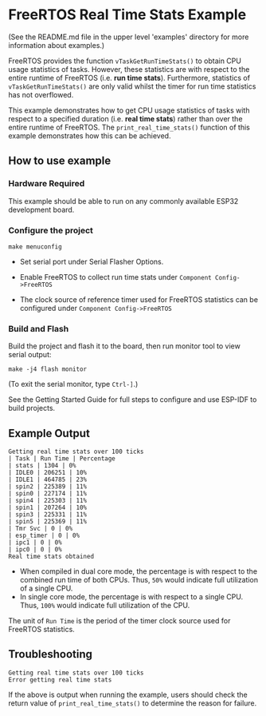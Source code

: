 # FreeRTOS Real Time Stats Example

(See the README.md file in the upper level 'examples' directory for more information about examples.)

FreeRTOS provides the function `vTaskGetRunTimeStats()` to obtain CPU usage statistics of tasks. However, these statistics are with respect to the entire runtime of FreeRTOS (i.e. **run time stats**). Furthermore, statistics of `vTaskGetRunTimeStats()` are only valid whilst the timer for run time statistics has not overflowed.

This example demonstrates how to get CPU usage statistics of tasks with respect to a specified duration (i.e. **real time stats**) rather than over the entire runtime of FreeRTOS. The `print_real_time_stats()` function of this example demonstrates how this can be achieved.

## How to use example

### Hardware Required

This example should be able to run on any commonly available ESP32 development board.

### Configure the project

```
make menuconfig
```

* Set serial port under Serial Flasher Options.

* Enable FreeRTOS to collect run time stats under `Component Config->FreeRTOS`

* The clock source of reference timer used for FreeRTOS statistics can be configured under `Component Config->FreeRTOS`

### Build and Flash

Build the project and flash it to the board, then run monitor tool to view serial output:

```
make -j4 flash monitor
```

(To exit the serial monitor, type ``Ctrl-]``.)

See the Getting Started Guide for full steps to configure and use ESP-IDF to build projects.

## Example Output

```
Getting real time stats over 100 ticks
| Task | Run Time | Percentage
| stats | 1304 | 0%
| IDLE0 | 206251 | 10%
| IDLE1 | 464785 | 23%
| spin2 | 225389 | 11%
| spin0 | 227174 | 11%
| spin4 | 225303 | 11%
| spin1 | 207264 | 10%
| spin3 | 225331 | 11%
| spin5 | 225369 | 11%
| Tmr Svc | 0 | 0%
| esp_timer | 0 | 0%
| ipc1 | 0 | 0%
| ipc0 | 0 | 0%
Real time stats obtained
```

- When compiled in dual core mode, the percentage is with respect to the combined run time of both CPUs. Thus, `50%` would indicate full utilization of a single CPU. 
- In single core mode, the percentage is with respect to a single CPU. Thus, `100%` would indicate full utilization of the CPU.

The unit of `Run Time` is the period of the timer clock source used for FreeRTOS statistics.

## Troubleshooting

```
Getting real time stats over 100 ticks
Error getting real time stats
```
If the above is output when running the example, users should check the return value of `print_real_time_stats()` to determine the reason for failure.
